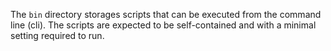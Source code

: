 The `bin` directory storages scripts that can be executed from the command line (cli).
The scripts are expected to be self-contained and with a minimal setting required to run.

